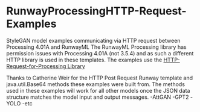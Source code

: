 # RunwayProcessingHTTP-Request-Examples
StyleGAN model examples communicating via HTTP request between Processing 4.01A and RunwayML
The RunwayML Processing library has permission issues with Processing 4.01A (not 3.5.4) and as such a different HTTP library is used in these templates. 
The examples use the [HTTP-Request-for-Processing Library](https://github.com/runemadsen/HTTP-Requests-for-Processing)

Thanks to Catherine Weir for the HTTP Post Request Runway template and java.util.Base64 methods these examples were built from. 
The methods used in these examples will work for all other models once the JSON data structure matches the model input and output messages. 
-AttGAN
-GPT2
-YOLO
-etc
